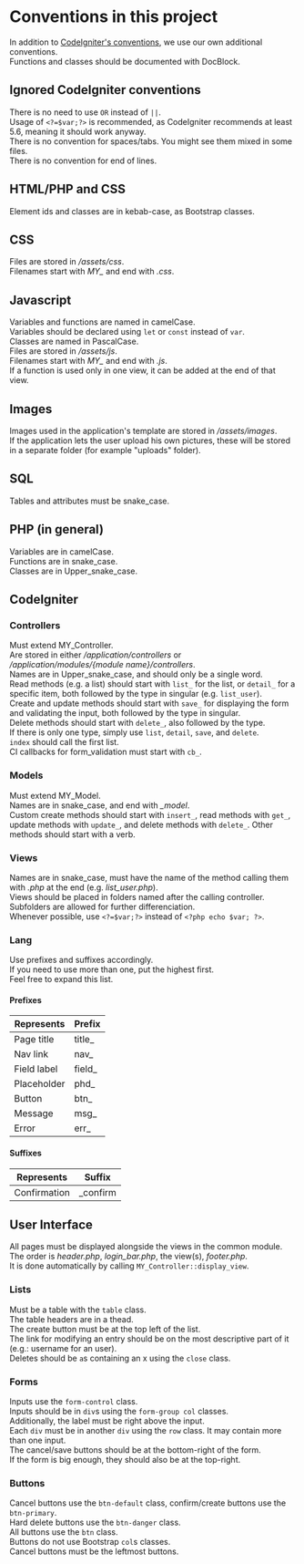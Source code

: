 # Conventions in this project #

In addition to [CodeIgniter's conventions](https://codeigniter.com/user_guide/general/styleguide.html), we use our own additional conventions.  
Functions and classes should be documented with DocBlock.  

## Ignored CodeIgniter conventions ##

There is no need to use `OR` instead of `||`.  
Usage of `<?=$var;?>` is recommended, as CodeIgniter recommends at least 5.6, meaning it should work anyway.  
There is no convention for spaces/tabs. You might see them mixed in some files.  
There is no convention for end of lines.

## HTML/PHP and CSS ##

Element ids and classes are in kebab-case, as Bootstrap classes.

## CSS ##

Files are stored in */assets/css*.  
Filenames start with *MY_* and end with *.css*.

## Javascript ##

Variables and functions are named in camelCase.  
Variables should be declared using `let` or `const` instead of `var`.  
Classes are named in PascalCase.  
Files are stored in */assets/js*.  
Filenames start with *MY_* and end with *.js*.  
If a function is used only in one view, it can be added at the end of that view.

## Images ##

Images used in the application's template are stored in */assets/images*.  
If the application lets the user upload his own pictures, these will be stored in a separate folder (for example "uploads" folder).

## SQL ##

Tables and attributes must be snake_case.

## PHP (in general) ##

Variables are in camelCase.  
Functions are in snake_case.  
Classes are in Upper_snake_case.

## CodeIgniter ##

### Controllers ###

Must extend MY_Controller.  
Are stored in either */application/controllers* or */application/modules/{module name}/controllers*.  
Names are in Upper_snake_case, and should only be a single word.  
Read methods (e.g. a list) should start with `list_` for the list, or `detail_` for a specific item, both followed by the type in singular (e.g. `list_user`).  
Create and update methods should start with `save_` for displaying the form and validating the input, both followed by the type in singular.  
Delete methods should start with `delete_`, also followed by the type.  
If there is only one type, simply use `list`, `detail`, `save`, and `delete`.  
`index` should call the first list.  
CI callbacks for form_validation must start with `cb_`.

### Models ###

Must extend MY_Model.  
Names are in snake_case, and end with *_model*.  
Custom create methods should start with `insert_`, read methods with `get_`, update methods with `update_`, and delete methods with `delete_`.
Other methods should start with a verb.

### Views ###

Names are in snake_case, must have the name of the method calling them with *.php* at the end (e.g. *list_user.php*).  
Views should be placed in folders named after the calling controller.  
Subfolders are allowed for further differenciation.  
Whenever possible, use `<?=$var;?>` instead of `<?php echo $var; ?>`.

### Lang ###

Use prefixes and suffixes accordingly.  
If you need to use more than one, put the highest first.  
Feel free to expand this list.

#### Prefixes ####

| Represents    | Prefix    |
| ------------- | --------- |
| Page title    | title_    |
| Nav link      | nav_      |
| Field label   | field_    |
| Placeholder   | phd_      |
| Button        | btn_      |
| Message       | msg_      |
| Error         | err_      |

#### Suffixes ####

| Represents    | Suffix    |
| ------------- | --------- |
| Confirmation  | _confirm  |

## User Interface ##

All pages must be displayed alongside the views in the common module.  
The order is *header.php*, *login_bar.php*, the view(s), *footer.php*.  
It is done automatically by calling `MY_Controller::display_view`.

### Lists ###

Must be a table with the `table` class.  
The table headers are in a thead.  
The create button must be at the top left of the list.  
The link for modifying an entry should be on the most descriptive part of it (e.g.: username for an user).  
Deletes should be `a`s containing an x using the `close` class.

### Forms ###

Inputs use the `form-control` class.  
Inputs should be in `div`s using the `form-group col` classes.  
Additionally, the label must be right above the input.  
Each `div` must be in another `div` using the `row` class. It may contain more than one input.  
The cancel/save buttons should be at the bottom-right of the form.  
If the form is big enough, they should also be at the top-right.

### Buttons ###

Cancel buttons use the `btn-default` class, confirm/create buttons use the `btn-primary`.  
Hard delete buttons use the `btn-danger` class.  
All buttons use the `btn` class.  
Buttons do not use Bootstrap `col`s classes.  
Cancel buttons must be the leftmost buttons.
